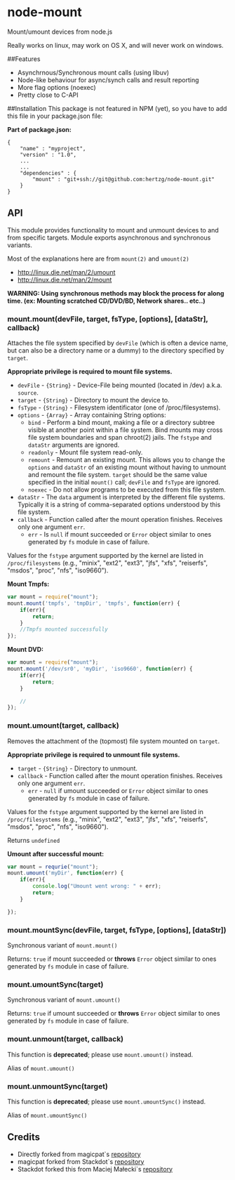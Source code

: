 # node-mount

Mount/umount devices from node.js

Really works on linux, may work on OS X, and will never work on windows.

##Features
- Asynchrnous/Synchronous mount calls (using libuv)
- Node-like behaviour for async/synch calls and result reporting
- More flag options (noexec)
- Pretty close to C-API

##Installation
This package is not featured in NPM (yet), so you have to add this file in your package.json
file:

**Part of package.json:**
```
{
    "name" : "myproject",
    "version" : "1.0",
    ...
    ...
    "dependencies" : {
        "mount" : "git+ssh://git@github.com:hertzg/node-mount.git"
    }
}
```
## API
This module provides functionality to mount and unmount devices to and from specific targets. Module exports asynchronous and synchronous variants.   

Most of the explanations here are from `mount(2)` and `umount(2)`

* http://linux.die.net/man/2/umount
* http://linux.die.net/man/2/mount

**WARNING: Using synchronous methods may block the process for along time. (ex: Mounting scratched CD/DVD/BD, Network shares.. etc..)**

### mount.mount(devFile, target, fsType, [options], [dataStr], callback)
  
Attaches the file system specified by `devFile` (which is often a device name, but can also be a directory name or a dummy) to the directory specified by `target`.  

**Appropriate privilege is required to mount file systems.**

* `devFile` - `{String}` - Device-File being mounted (located in /dev) a.k.a. `source`.
* `target` - `{String}` - Directory to mount the device to.
* `fsType` - `{String}` - Filesystem identificator (one of /proc/filesystems).
* `options` - `{Array}` - Array containing String options:
    - `bind` - Perform a bind mount, making a file or a directory subtree visible at another point within a file system. Bind mounts may cross file system boundaries and span chroot(2) jails. The `fstype` and `dataStr` arguments are ignored.
    - `readonly` - Mount file system read-only.
    - `remount` - Remount an existing mount. This allows you to change the `options` and `dataStr` of an existing mount without having to unmount and remount the file system. `target` should be the same value specified in the initial `mount()` call; `devFile` and `fsType` are ignored.
    - `noexec` - Do not allow programs to be executed from this file system.
* `dataStr` - The `data` argument is interpreted by the different file systems. Typically it is a string of comma-separated options understood by this file system. 
* `callback` - Function called after the mount operation finishes. Receives only one argument `err`.
    * `err` - Is `null` if mount succeeded or `Error` object similar to ones generated by `fs` module in case of failure.

Values for the `fstype` argument supported by the kernel are listed in `/proc/filesystems` (e.g., "minix", "ext2", "ext3", "jfs", "xfs", "reiserfs", "msdos", "proc", "nfs", "iso9660").

**Mount Tmpfs:**
```javascript
var mount = require("mount");
mount.mount('tmpfs', 'tmpDir', 'tmpfs', function(err) {
	if(err){
        return;
    }
    //Tmpfs mounted successfully
});
```

**Mount DVD:**
```javascript
var mount = require("mount");
mount.mount('/dev/sr0', 'myDir', 'iso9660', function(err) {
    if(err){
        return;
    }

    //
});
```

### mount.umount(target, callback)
Removes the attachment of the (topmost) file system mounted on `target`.

**Appropriate privilege is required to unmount file systems.**

* `target` - `{String}` - Directory to unmount.
* `callback` - Function called after the mount operation finishes. Receives only one argument `err`.
    * `err` -  `null` if umount succeeded or `Error` object similar to ones generated by `fs` module in case of failure.

Values for the `fstype` argument supported by the kernel are listed in `/proc/filesystems` (e.g., "minix", "ext2", "ext3", "jfs", "xfs", "reiserfs", "msdos", "proc", "nfs", "iso9660").

Returns `undefined`

**Umount after successful mount:**
```javascript
var mount = requrie("mount");
mount.umount('myDir', function(err) {
    if(err){
        console.log("Umount went wrong: " + err);
        return;
    }

});
```
### mount.mountSync(devFile, target, fsType, [options], [dataStr])
Synchronous variant of `mount.mount()`

Returns: `true` if mount succeeded or **throws** `Error` object similar to ones generated by `fs` module in case of failure.

### mount.umountSync(target)
Synchronous variant of `mount.umount()`

Returns: `true` if umount succeeded or **throws** `Error` object similar to ones generated by `fs` module in case of failure.

### mount.unmount(target, callback)
This function is **deprecated**; please use `mount.umount()`  instead.

Alias of `mount.umount()`

### mount.unmountSync(target)
This function is **deprecated**; please use `mount.umountSync()` instead.

Alias of `mount.umountSync()`

## Credits
- Directly forked from magicpat`s [repository](https://github.com/magicpat/node-mount)
- magicpat forked from Stackdot`s [repository](https://github.com/stackdot/node-mount)
- Stackdot forked this from Maciej Małecki`s [repository](https://github.com/mmalecki/node-mount)
